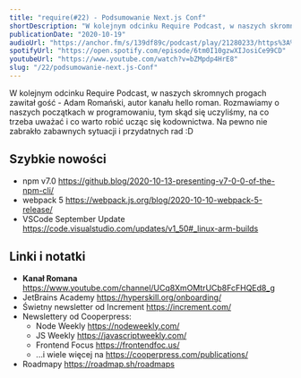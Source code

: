 ```yaml
---
title: "require(#22) - Podsumowanie Next.js Conf"
shortDescription: "W kolejnym odcinku Require Podcast, w naszych skromnych progach zawitał gość - Adam Romański, autor kanału hello roman. Rozmawiamy o naszych początkach w programowaniu, tym skąd się uczyliśmy, na co trzeba uważać i co warto robić ucząc się kodownictwa. Na pewno nie zabrakło zabawnych sytuacji i przydatnych rad :D"
publicationDate: "2020-10-19"
audioUrl: "https://anchor.fm/s/139df89c/podcast/play/21280233/https%3A%2F%2Fd3ctxlq1ktw2nl.cloudfront.net%2Fstaging%2F2020-9-18%2Fa397fbae-c7cc-7086-4d58-fd7fdcc8bcf1.mp3"
spotifyUrl: "https://open.spotify.com/episode/6tm0I10gzwXIJosiCe99CD"
youtubeUrl: "https://www.youtube.com/watch?v=bZMpdp4HrE8"
slug: "/22/podsumowanie-next.js-Conf"
---
```


W kolejnym odcinku Require Podcast, w naszych skromnych progach zawitał gość - Adam Romański, autor kanału hello roman. Rozmawiamy o naszych początkach w programowaniu, tym skąd się uczyliśmy, na co trzeba uważać i co warto robić ucząc się kodownictwa. Na pewno nie zabrakło zabawnych sytuacji i przydatnych rad :D

## Szybkie nowości

- npm v7.0 https://github.blog/2020-10-13-presenting-v7-0-0-of-the-npm-cli/
- webpack 5 https://webpack.js.org/blog/2020-10-10-webpack-5-release/
- VSCode September Update https://code.visualstudio.com/updates/v1_50#_linux-arm-builds

## Linki i notatki

- **Kanał Romana** https://www.youtube.com/channel/UCq8XmOMtrUCb8FcFHQEd8_g
- JetBrains Academy https://hyperskill.org/onboarding/
- Świetny newsletter od Increment https://increment.com/
- Newslettery od Cooperpress:
  - Node Weekly https://nodeweekly.com/
  - JS Weekly https://javascriptweekly.com/
  - Frontend Focus https://frontendfoc.us/
  - ...i wiele więcej na https://cooperpress.com/publications/
- Roadmapy https://roadmap.sh/roadmaps
